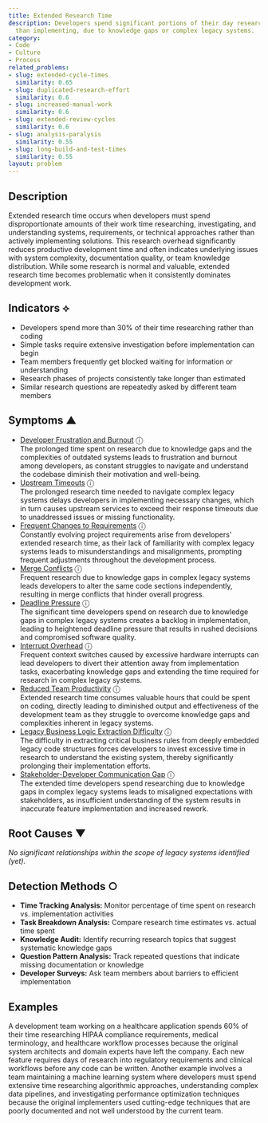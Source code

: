 ```yaml
---
title: Extended Research Time
description: Developers spend significant portions of their day researching rather
  than implementing, due to knowledge gaps or complex legacy systems.
category:
- Code
- Culture
- Process
related_problems:
- slug: extended-cycle-times
  similarity: 0.65
- slug: duplicated-research-effort
  similarity: 0.6
- slug: increased-manual-work
  similarity: 0.6
- slug: extended-review-cycles
  similarity: 0.6
- slug: analysis-paralysis
  similarity: 0.55
- slug: long-build-and-test-times
  similarity: 0.55
layout: problem
---
```


## Description

Extended research time occurs when developers must spend disproportionate amounts of their work time researching, investigating, and understanding systems, requirements, or technical approaches rather than actively implementing solutions. This research overhead significantly reduces productive development time and often indicates underlying issues with system complexity, documentation quality, or team knowledge distribution. While some research is normal and valuable, extended research time becomes problematic when it consistently dominates development work.


## Indicators ⟡

- Developers spend more than 30% of their time researching rather than coding
- Simple tasks require extensive investigation before implementation can begin
- Team members frequently get blocked waiting for information or understanding
- Research phases of projects consistently take longer than estimated
- Similar research questions are repeatedly asked by different team members


## Symptoms ▲

- [Developer Frustration and Burnout](developer-frustration-and-burnout.md) <span class="info-tooltip" title="Confidence: 0.479, Strength: 0.710">ⓘ</span>
<br/>  The prolonged time spent on research due to knowledge gaps and the complexities of outdated systems leads to frustration and burnout among developers, as constant struggles to navigate and understand the codebase diminish their motivation and well-being.
- [Upstream Timeouts](upstream-timeouts.md) <span class="info-tooltip" title="Confidence: 0.424, Strength: 0.619">ⓘ</span>
<br/>  The prolonged research time needed to navigate complex legacy systems delays developers in implementing necessary changes, which in turn causes upstream services to exceed their response timeouts due to unaddressed issues or missing functionality.
- [Frequent Changes to Requirements](frequent-changes-to-requirements.md) <span class="info-tooltip" title="Confidence: 0.418, Strength: 0.646">ⓘ</span>
<br/>  Constantly evolving project requirements arise from developers' extended research time, as their lack of familiarity with complex legacy systems leads to misunderstandings and misalignments, prompting frequent adjustments throughout the development process.
- [Merge Conflicts](merge-conflicts.md) <span class="info-tooltip" title="Confidence: 0.365, Strength: 0.651">ⓘ</span>
<br/>  Frequent research due to knowledge gaps in complex legacy systems leads developers to alter the same code sections independently, resulting in merge conflicts that hinder overall progress.
- [Deadline Pressure](deadline-pressure.md) <span class="info-tooltip" title="Confidence: 0.347, Strength: 0.770">ⓘ</span>
<br/>  The significant time developers spend on research due to knowledge gaps in complex legacy systems creates a backlog in implementation, leading to heightened deadline pressure that results in rushed decisions and compromised software quality.
- [Interrupt Overhead](interrupt-overhead.md) <span class="info-tooltip" title="Confidence: 0.341, Strength: 0.702">ⓘ</span>
<br/>  Frequent context switches caused by excessive hardware interrupts can lead developers to divert their attention away from implementation tasks, exacerbating knowledge gaps and extending the time required for research in complex legacy systems.
- [Reduced Team Productivity](reduced-team-productivity.md) <span class="info-tooltip" title="Confidence: 0.329, Strength: 0.684">ⓘ</span>
<br/>  Extended research time consumes valuable hours that could be spent on coding, directly leading to diminished output and effectiveness of the development team as they struggle to overcome knowledge gaps and complexities inherent in legacy systems.
- [Legacy Business Logic Extraction Difficulty](legacy-business-logic-extraction-difficulty.md) <span class="info-tooltip" title="Confidence: 0.312, Strength: 0.741">ⓘ</span>
<br/>  The difficulty in extracting critical business rules from deeply embedded legacy code structures forces developers to invest excessive time in research to understand the existing system, thereby significantly prolonging their implementation efforts.
- [Stakeholder-Developer Communication Gap](stakeholder-developer-communication-gap.md) <span class="info-tooltip" title="Confidence: 0.305, Strength: 0.706">ⓘ</span>
<br/>  The extended time developers spend researching due to knowledge gaps in complex legacy systems leads to misaligned expectations with stakeholders, as insufficient understanding of the system results in inaccurate feature implementation and increased rework.

## Root Causes ▼

*No significant relationships within the scope of legacy systems identified (yet).*

## Detection Methods ○

- **Time Tracking Analysis:** Monitor percentage of time spent on research vs. implementation activities
- **Task Breakdown Analysis:** Compare research time estimates vs. actual time spent
- **Knowledge Audit:** Identify recurring research topics that suggest systematic knowledge gaps
- **Question Pattern Analysis:** Track repeated questions that indicate missing documentation or knowledge
- **Developer Surveys:** Ask team members about barriers to efficient implementation


## Examples

A development team working on a healthcare application spends 60% of their time researching HIPAA compliance requirements, medical terminology, and healthcare workflow processes because the original system architects and domain experts have left the company. Each new feature requires days of research into regulatory requirements and clinical workflows before any code can be written. Another example involves a team maintaining a machine learning system where developers must spend extensive time researching algorithmic approaches, understanding complex data pipelines, and investigating performance optimization techniques because the original implementers used cutting-edge techniques that are poorly documented and not well understood by the current team.
